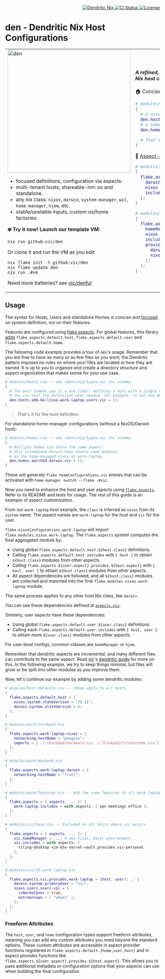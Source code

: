 <p align="right">
  <a href="https://vic.github.io/dendrix/Dendritic.html"> <img src="https://img.shields.io/badge/Dendritic-Nix-informational?logo=nixos&logoColor=white" alt="Dendritic Nix"/> </a>
  <a href="https://github.com/vic/den/actions">
  <img src="https://github.com/vic/den/actions/workflows/test.yml/badge.svg" alt="CI Status"/> </a>
  <a href="LICENSE"> <img src="https://img.shields.io/github/license/vic/den" alt="License"/> </a>
</p>

# den - Dendritic Nix Host Configurations


<table>
<tr>
<td>

<img width="400" height="400" alt="den" src="https://github.com/user-attachments/assets/af9c9bca-ab8b-4682-8678-31a70d510bbb" />

- focused definitions, configuration via aspects.
- multi-tenant hosts, shareable-hm: os and standalone.
- any nix class: `nixos`, `darwin`, `system-manager`, `wsl`, `home-manager`, `hjem`, etc.
- stable/unstable inputs, custom os/home factories.

**❄️ Try it now! Launch our template VM:**

```console
nix run github:vic/den
```

Or clone it and run the VM as you edit

```console
nix flake init -t github:vic/den
nix flake update den
nix run .#vm
```

Need more batteries? see [vic/denful](https://github.com/vic/denful)

</td>
<td>

<em><h4>A refined, minimalistic approach to declaring Dendritic Nix host configurations.</h4></em>

🏠 Concise [hosts+users](templates/default/modules/_example/hosts.nix) and [standalone-homes](templates/default/modules/_example/homes.nix) definition.

```nix
# modules/den.nix -- reuse home in nixos & standalone.
{
  # $ nixos-rebuild switch --flake .#work-laptop
  den.hosts.x86-64-linux.work-laptop.users.vic = {};
  # $ home-manager switch --flake .#vic
  den.homes.aarch64-darwin.vic = { };

  # That's it! The rest is adding flake.aspects.
}
```

🧩 [Aspect-oriented](https://github.com/vic/flake-aspects) dendritic modules ([example](templates/default/modules/_example/aspects.nix))

```nix
# modules/work-laptop.nix
{
  flake.aspects.work-laptop = {
    darwin = ...; # (see nix-darwin options)
    nixos  = ...; # (see nixos options)
    includes = with flake.aspects; [ vpn office ];
  };
}

# modules/vic.nix
{
  flake.aspects.vic = {
    homeManager = ...;
    nixos = ...;
    includes = with flake.aspects; [ tiling-wm ];
    provides.work-laptop = { host, user }: _: {
      darwin.system.primaryUser = user.userName;
      nixos.users.users.vic.isNormalUser = true;
    };
  };
}
```

</td>
</tr>
</table>

## Usage

The syntax for Hosts, Users and standalone Homes is concise and [focused](nix/config.nix) on system definition, not on their features.

Features are configured using [flake.aspects](https://github.com/vic/flake-aspects). For global features, this library [adds](nix/aspects.nix) `flake.aspects.default.host`, `flake.aspects.default.user` and `flake.aspects.default.home`.

The following code example provides a tour of `den`'s usage. Remember that you are free to have as many or as few files as you want; the Dendritic pattern imposes no rules on where your files are located or how they are named. It is up to you to organize and create a directory structure and aspect organization that makes sense for your use case.

```nix
# modules/hosts.nix -- see <den>/nix/types.nix for schema.
{
  # The most common use is a one-liner: defining a host with a single user.
  # You can nest the definition when needed, for example, to set non-default values.
  den.hosts.x86-64-linux.work-laptop.users.vic = {};
}
```

> That's it for the host definition.

For standalone home-manager configurations (without a NixOS/Darwin host):

```nix
# modules/homes.nix -- see <den>/nix/types.nix for schema.
{
  # Multiple homes can share the same aspect.
  # this standalone-darwin-home shares same modules 
  # as the home-managed nixos at work-laptop.
  den.homes.aarch64-darwin.vic = {};
}
```

These will generate `flake.homeConfigurations.vic` entries that can be activated with `home-manager switch --flake .#vic`.

Now you need to enhance the host and user aspects using [`flake.aspects`](https://github.com/vic/flake-aspects). Refer to its README and tests for usage. The rest of this guide is an example of aspect customization.

From our `work-laptop` host example, the `class` is inferred as `nixos` from its `system` name.
The aspect names are `work-laptop` for the host and `vic` for the user.

`flake.nixosConfigurations.work-laptop` will import `flake.modules.nixos.work-laptop`.
The `flake.aspects` system computes the final aggregated module by:

- Using global `flake.aspects.default.host.${host.class}` definitions.
- Calling `flake.aspects.default.host.includes` with `{ host }`
  to obtain `${host.class}` modules from other aspects.
- Calling `flake.aspects.${user.aspect}.provides.${host.aspect}` with `{ host, user }`
  to obtain `${host.class}` modules from other aspects.
- All aspect dependencies are followed, and all `${host.class}` modules
  are collected and imported into the final `flake.modules.nixos.work-laptop` module.

The same process applies to any other host Nix class, like `darwin`.

You can see these dependencies defined at [`aspects.nix`](nix/aspects.nix).

Similarly, user aspects have these dependencies:

- Using global `flake.aspects.default.user.${user.class}` definitions.
- Calling each `flake.aspects.default.user.includes` with `{ host, user }`
  to obtain more `${user.class}` modules from other aspects.

For user-level configs, common classes are `homeManager` or `hjem`.

Remember that dendritic aspects are incremental, and many different files can contribute to the same aspect. Read [vic](https://github.com/vic)'s [dendritic guide](https://vic.github.io/dendrix/Dendritic.html) for more on this. In the following example, we try to keep things minimal, but files will grow or be split into other modules as you improve them.

Now, let's continue our example by adding some dendritic modules:

```nix
# modules/host-defaults.nix -- These apply to all hosts.
{
  flake.aspects.default.host = {
    nixos.system.stateVersion = "25.11";
    darwin.system.stateVersion = 6;
  };
}

# modules/work/thinkpad.nix
{
  flake.aspects.work-laptop.nixos = {
    networking.hostName = "penguin";
    imports = [ ./_thinkpad/hardware.nix ./_thinkpad/filesystems.nix ];
  };
}

# modules/work/macbook.nix
{
  flake.aspects.work-laptop.darwin = {
    networking.hostName = "fruit";
  };
}

# modules/work/features.nix -- Add the same features to all work laptops.
{
  flake.aspects = { aspects, ... }: {
    work-laptop.includes = with aspects; [ vpn meetings office ];
  };
}

# modules/vic/base.nix -- Included on all hosts where vic exists.
{
  flake.aspects = { aspects, ... }: {
    vic.homeManager = ...; # dot-files, basic environment.
    vic.includes = with aspects; [
      tiling-desktop vim-btw secret-vault.provides.vic-personal
    ];
  };
}

# modules/vic/at-work-laptop.nix
{
  flake.aspects.vic.provides.work-laptop = {host, user}: _: {
    darwin.system.primaryUser = "vic";
    nixos.users.users.vic = {
      isNormalUser = true;
      extraGroups = [ "wheel" ];
    };
  };
}
```

### Freeform Attributes

The `host`, `user`, and `home` configuration types support freeform attributes, meaning you can add any custom attributes you need beyond the standard options. These custom attributes are accessible in aspect provider functions registered in `flake.aspects.default.{home,user,host}` and in aspect provides functions like `flake.aspects.${user.aspect}.provides.${host.aspect}`. This allows you to pass additional metadata or configuration options that your aspects can use when building the final configuration.

